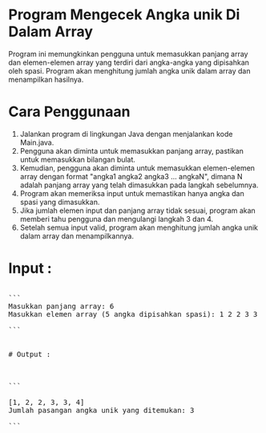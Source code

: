 # Program Mengecek Angka unik Di Dalam Array
Program ini memungkinkan pengguna untuk memasukkan panjang array dan elemen-elemen array yang terdiri dari angka-angka yang dipisahkan oleh spasi. 
Program akan menghitung jumlah angka unik dalam array dan menampilkan hasilnya.

# Cara Penggunaan
1. Jalankan program di lingkungan Java dengan menjalankan kode Main.java.
2. Pengguna akan diminta untuk memasukkan panjang array, pastikan untuk memasukkan bilangan bulat.
3. Kemudian, pengguna akan diminta untuk memasukkan elemen-elemen array dengan format "angka1 angka2 angka3 ... angkaN", dimana N adalah panjang array yang telah dimasukkan pada langkah sebelumnya.
4. Program akan memeriksa input untuk memastikan hanya angka dan spasi yang dimasukkan.
5. Jika jumlah elemen input dan panjang array tidak sesuai, program akan memberi tahu pengguna dan mengulangi langkah 3 dan 4.
6. Setelah semua input valid, program akan menghitung jumlah angka unik dalam array dan menampilkannya.


# Input :

<pre>

```
Masukkan panjang array: 6
Masukkan elemen array (5 angka dipisahkan spasi): 1 2 2 3 3 4

```
</prev>

# Output : 
  
<prev>

```

[1, 2, 2, 3, 3, 4]
Jumlah pasangan angka unik yang ditemukan: 3

```
</prev>
